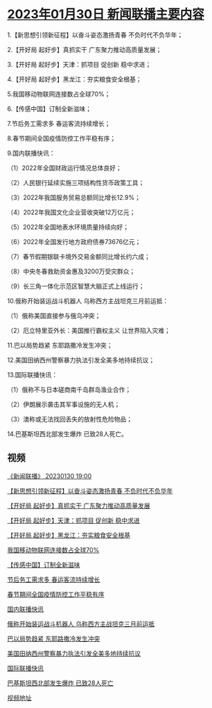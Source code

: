 # [2023年01月30日 新闻联播主要内容](https://tv.cctv.com/lm/xwlb/day/20230130.shtml)

1.【新思想引领新征程】以奋斗姿态激扬青春 不负时代不负华年；

2.【开好局 起好步】真抓实干 广东聚力推动高质量发展；

3.【开好局 起好步】天津：抓项目 促创新 稳中求进；

4.【开好局 起好步】黑龙江：夯实粮食安全根基；

5.我国移动物联网连接数占全球70%；

6.【传感中国】订制全新滋味；

7.节后务工需求多 春运客流持续增长；

8.春节期间全国疫情防控工作平稳有序；

9.国内联播快讯：

（1）2022年全国财政运行情况总体良好；

（2）人民银行延续实施三项结构性货币政策工具；

（3）2022年我国服务贸易总额同比增长12.9%；

（4）2022年我国文化企业营收突破12万亿元；

（5）2022年全国地表水环境质量持续向好；

（6）2022年全国发行地方政府债券73676亿元；

（7）春节假期银联卡境外交易金额同比增长约六成；

（8）中央冬春救助资金惠及3200万受灾群众；

（9）长三角一体化示范区智慧大脑正式上线运行；

10.俄称开始装运战斗机器人 乌称西方主战坦克三月前运抵：

（1）俄称美国直接参与俄乌冲突；

（2）厄立特里亚外长：美国推行霸权主义 让世界陷入灾难；

11.巴以局势趋紧 东耶路撒冷发生冲突；

12.美国田纳西州警察暴力执法引发全美多地持续抗议；

13.国际联播快讯：

（1）俄称不与日本磋商南千岛群岛渔业合作；

（2）伊朗展示袭击其军事设施的无人机；

（3）澳称或无法找回丢失的放射性危险物品；

14.巴基斯坦西北部发生爆炸 已致28人死亡。

## 视频

[《新闻联播》 20230130 19:00](https://tv.cctv.com/2023/01/30/VIDE2D1TnUxmIzrYrKe2l9uL230130.shtml)

[【新思想引领新征程】以奋斗姿态激扬青春 不负时代不负华年](https://tv.cctv.com/2023/01/30/VIDE5lCU1wbt0eYDhWUENNLz230130.shtml)

[【开好局 起好步】真抓实干 广东聚力推动高质量发展](https://tv.cctv.com/2023/01/30/VIDEIjwuCHZqNrxKivZnK7XA230130.shtml)

[【开好局 起好步】天津：抓项目 促创新 稳中求进](https://tv.cctv.com/2023/01/30/VIDEHE7mcpVLC8oiHQG0LTHQ230130.shtml)

[【开好局 起好步】黑龙江：夯实粮食安全根基](https://tv.cctv.com/2023/01/30/VIDEMdFDrdG7P2jnt5BDanqI230130.shtml)

[我国移动物联网连接数占全球70%](https://tv.cctv.com/2023/01/30/VIDEbf2pj0kzzGVhPHs24GVB230130.shtml)

[【传感中国】订制全新滋味](https://tv.cctv.com/2023/01/30/VIDE98xvEvyXOaXpivT7WCdF230130.shtml)

[节后务工需求多 春运客流持续增长](https://tv.cctv.com/2023/01/30/VIDEAxq4pXugKG81xNO1SkVw230130.shtml)

[春节期间全国疫情防控工作平稳有序](https://tv.cctv.com/2023/01/30/VIDEHag4RQWp3uytX2nzpYfN230130.shtml)

[国内联播快讯](https://tv.cctv.com/2023/01/30/VIDEXMOeNCZzvvwPDV0JHSo1230130.shtml)

[俄称开始装运战斗机器人 乌称西方主战坦克三月前运抵](https://tv.cctv.com/2023/01/30/VIDEOqK6NbK65LuIWGolLxk9230130.shtml)

[巴以局势趋紧 东耶路撒冷发生冲突](https://tv.cctv.com/2023/01/30/VIDE3WJdZQKsTHq2dW9bg1jM230130.shtml)

[美国田纳西州警察暴力执法引发全美多地持续抗议](https://tv.cctv.com/2023/01/30/VIDEn7CkKG0OsMHqaKcwhLhx230130.shtml)

[国际联播快讯](https://tv.cctv.com/2023/01/30/VIDE6Sj0UvqkUAkMCM3mrsQ6230130.shtml)

[巴基斯坦西北部发生爆炸 已致28人死亡](https://tv.cctv.com/2023/01/30/VIDE7tGdbPE5ZmJKCz5qW6tZ230130.shtml)

[视频地址](https://tv.cctv.com/lm/xwlb/day/20230130.shtml) 

